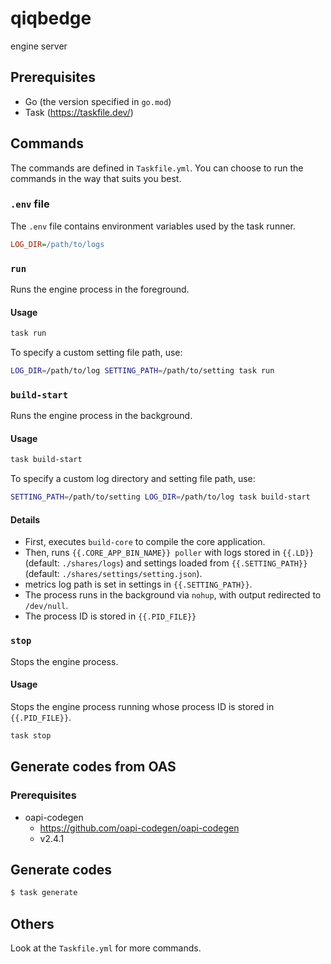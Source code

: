 # qiqbedge
engine server

## Prerequisites
- Go (the version specified in `go.mod`)
- Task (https://taskfile.dev/)

## Commands

The commands are defined in `Taskfile.yml`.
You can choose to run the commands in the way that suits you best.

### `.env` file

The `.env` file contains environment variables used by the task runner.

```.ini
LOG_DIR=/path/to/logs
```

### `run`
Runs the engine process in the foreground.

#### Usage

```sh
task run
```

To specify a custom setting file path, use:

```sh
LOG_DIR=/path/to/log SETTING_PATH=/path/to/setting task run
```

### `build-start`
Runs the engine process in the background.

#### Usage 

```sh
task build-start
```

To specify a custom log directory and setting file path, use:

```sh
SETTING_PATH=/path/to/setting LOG_DIR=/path/to/log task build-start
```

#### Details
- First, executes `build-core` to compile the core application.
- Then, runs `{{.CORE_APP_BIN_NAME}} poller` with logs stored in `{{.LD}}` (default: `./shares/logs`) and
  settings loaded from `{{.SETTING_PATH}}` (default: `./shares/settings/setting.json`).
- metrics log path is set in settings in `{{.SETTING_PATH}}`.
- The process runs in the background via `nohup`, with output redirected to `/dev/null`.
- The process ID is stored in `{{.PID_FILE}}`

### `stop`
Stops the engine process.

#### Usage
Stops the engine process running whose process ID is stored in `{{.PID_FILE}}`.

```sh
task stop
```

## Generate codes from OAS 
### Prerequisites
- oapi-codegen
  - https://github.com/oapi-codegen/oapi-codegen
  - v2.4.1

## Generate codes
```bash
$ task generate
```

## Others
Look at the `Taskfile.yml` for more commands.